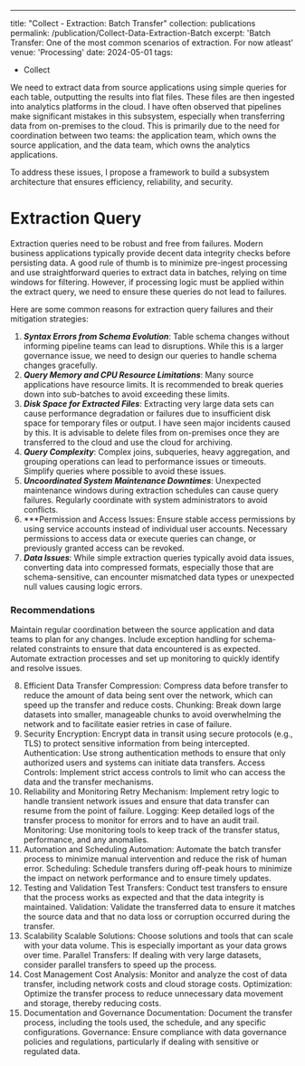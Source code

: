 ---
title: "Collect - Extraction: Batch Transfer"
collection: publications
permalink: /publication/Collect-Data-Extraction-Batch
excerpt: 'Batch Transfer: One of the most common scenarios of extraction. For now atleast'
venue: 'Processing'
date: 2024-05-01
tags:
  - Collect

We need to extract data from source applications using simple queries for each table, outputting the results into flat files. These files are then ingested into analytics platforms in the cloud. I have often observed that pipelines make significant mistakes in this subsystem, especially when transferring data from on-premises to the cloud. This is primarily due to the need for coordination between two teams: the application team, which owns the source application, and the data team, which owns the analytics applications.

To address these issues, I propose a framework to build a subsystem architecture that ensures efficiency, reliability, and security.

# Extraction Query
Extraction queries need to be robust and free from failures. Modern business applications typically provide decent data integrity checks before persisting data. A good rule of thumb is to minimize pre-ingest processing and use straightforward queries to extract data in batches, relying on time windows for filtering. However, if processing logic must be applied within the extract query, we need to ensure these queries do not lead to failures.

Here are some common reasons for extraction query failures and their mitigation strategies:

1. ***Syntax Errors from Schema Evolution***: Table schema changes without informing pipeline teams can lead to disruptions. While this is a larger governance issue, we need to design our queries to handle schema changes gracefully.
2. ***Query Memory and CPU Resource Limitations***: Many source applications have resource limits. It is recommended to break queries down into sub-batches to avoid exceeding these limits.
3. ***Disk Space for Extracted Files***: Extracting very large data sets can cause performance degradation or failures due to insufficient disk space for temporary files or output. I have seen major incidents caused by this. It is advisable to delete files from on-premises once they are transferred to the cloud and use the cloud for archiving.
4. ***Query Complexity***: Complex joins, subqueries, heavy aggregation, and grouping operations can lead to performance issues or timeouts. Simplify queries where possible to avoid these issues.
5. ***Uncoordinated System Maintenance Downtimes***: Unexpected maintenance windows during extraction schedules can cause query failures. Regularly coordinate with system administrators to avoid conflicts.
6. ***Permission and Access Issues: Ensure stable access permissions by using service accounts instead of individual user accounts. Necessary permissions to access data or execute queries can change, or previously granted access can be revoked.
7. ***Data Issues***: While simple extraction queries typically avoid data issues, converting data into compressed formats, especially those that are schema-sensitive, can encounter mismatched data types or unexpected null values causing logic errors.

### Recommendations
Maintain regular coordination between the source application and data teams to plan for any changes. Include exception handling for schema-related constraints to ensure that data encountered is as expected. Automate extraction processes and set up monitoring to quickly identify and resolve issues.

8. Efficient Data Transfer
Compression: Compress data before transfer to reduce the amount of data being sent over the network, which can speed up the transfer and reduce costs.
Chunking: Break down large datasets into smaller, manageable chunks to avoid overwhelming the network and to facilitate easier retries in case of failure.
9. Security
Encryption: Encrypt data in transit using secure protocols (e.g., TLS) to protect sensitive information from being intercepted.
Authentication: Use strong authentication methods to ensure that only authorized users and systems can initiate data transfers.
Access Controls: Implement strict access controls to limit who can access the data and the transfer mechanisms.
10. Reliability and Monitoring
Retry Mechanism: Implement retry logic to handle transient network issues and ensure that data transfer can resume from the point of failure.
Logging: Keep detailed logs of the transfer process to monitor for errors and to have an audit trail.
Monitoring: Use monitoring tools to keep track of the transfer status, performance, and any anomalies.
11. Automation and Scheduling
Automation: Automate the batch transfer process to minimize manual intervention and reduce the risk of human error.
Scheduling: Schedule transfers during off-peak hours to minimize the impact on network performance and to ensure timely updates.
12. Testing and Validation
Test Transfers: Conduct test transfers to ensure that the process works as expected and that the data integrity is maintained.
Validation: Validate the transferred data to ensure it matches the source data and that no data loss or corruption occurred during the transfer.
13. Scalability
Scalable Solutions: Choose solutions and tools that can scale with your data volume. This is especially important as your data grows over time.
Parallel Transfers: If dealing with very large datasets, consider parallel transfers to speed up the process.
14. Cost Management
Cost Analysis: Monitor and analyze the cost of data transfer, including network costs and cloud storage costs.
Optimization: Optimize the transfer process to reduce unnecessary data movement and storage, thereby reducing costs.
15. Documentation and Governance
Documentation: Document the transfer process, including the tools used, the schedule, and any specific configurations.
Governance: Ensure compliance with data governance policies and regulations, particularly if dealing with sensitive or regulated data.
